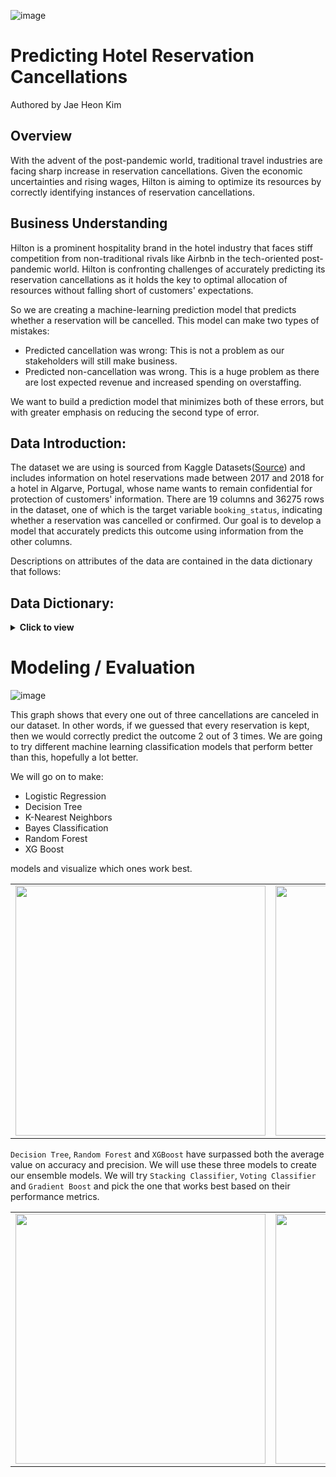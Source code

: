 ![image](https://user-images.githubusercontent.com/122312679/224463306-25ef0c20-006a-49f7-bb80-1553a6b01af4.png)

# Predicting Hotel Reservation Cancellations
Authored by Jae Heon Kim
## Overview
With the advent of the post-pandemic world, traditional travel industries are facing sharp increase in reservation cancellations. Given the economic uncertainties and rising wages, Hilton is aiming to optimize its resources by correctly identifying instances of reservation cancellations.
## Business Understanding
Hilton is a prominent hospitality brand in the hotel industry that faces stiff competition from non-traditional rivals like Airbnb in the tech-oriented post-pandemic world. Hilton is confronting challenges of accurately predicting its reservation cancellations as it holds the key to optimal allocation of resources without falling short of customers' expectations. 


So we are creating a machine-learning prediction model that predicts whether a reservation will be cancelled. This model can make two types of mistakes:
- Predicted cancellation was wrong: This is not a problem as our stakeholders will still make business.
- Predicted non-cancellation was wrong. This is a huge problem as there are lost expected revenue and increased spending on overstaffing.

We want to build a prediction model that minimizes both of these errors, but with greater emphasis on reducing the second type of error.

## Data Introduction:

The dataset we are using is sourced from Kaggle Datasets([Source](https://www.kaggle.com/datasets/ahsan81/hotel-reservations-classification-dataset "source")) and includes information on hotel reservations made between 2017 and 2018 for a hotel in Algarve, Portugal, whose name wants to remain confidential for protection of customers' information. There are 19 columns and 36275 rows in the dataset, one of which is the target variable `booking_status`, indicating whether a reservation was cancelled or confirmed. Our goal is to develop a model that accurately predicts this outcome using information from the other columns.

Descriptions on attributes of the data are contained in the data dictionary that follows:

## Data Dictionary:
<details>
  <summary><strong>Click to view</strong></summary>
  
`Booking_ID`: unique identifier of each booking

`no_of_adults`: Number of adults

`no_of_children`: Number of Children

`no_of_weekend_nights`: Number of weekend nights (Saturday or Sunday) the guest stayed or booked to stay at the hotel

`no_of_week_nights`: Number of week nights (Monday to Friday) the guest stayed or booked to stay at the hotel

`type_of_meal_plan`: Type of meal plan booked by the customer:

`required_car_parking_space`: Does the customer require a car parking space? (0 - No, 1- Yes)

`room_type_reserved`: Type of room reserved by the customer. The values are ciphered (encoded) by INN Hotels.

`lead_time`: Number of days between the date of booking and the arrival date

`arrival_year`: Year of arrival date

`arrival_month`: Month of arrival date

`arrival_date`: Date of the month

`market_segment_type`: Market segment designation.

`repeated_guest`: Is the customer a repeated guest? (0 - No, 1- Yes)

`no_of_previous_cancellations`: Number of previous bookings that were canceled by the customer prior to the current booking

`no_of_previous_bookings_not_canceled`: Number of previous bookings not canceled by the customer prior to the current booking

`avg_price_per_room`: Average price per day of the reservation; prices of the rooms are dynamic. (in euros)

`no_of_special_requests`: Total number of special requests made by the customer (e.g. high floor, view from the room, etc)

`booking_status`: Flag indicating if the booking was canceled or not.

</details>

# Modeling / Evaluation

![image](https://user-images.githubusercontent.com/122312679/224463819-288f133c-796a-402e-a1f7-6601fb15d295.png)

This graph shows that every one out of three cancellations are canceled in our dataset. In other words, if we guessed that every reservation is kept, then we would correctly predict the outcome 2 out of 3 times. We are going to try different machine learning classification models that perform better than this, hopefully a lot better.

We will go on to make:
- Logistic Regression
- Decision Tree
- K-Nearest Neighbors
- Bayes Classification
- Random Forest
- XG Boost

models and visualize which ones work best.

<table>
  <tr>
    <td align="center"><img src="https://user-images.githubusercontent.com/122312679/224464305-df7dd192-72ec-468a-9757-27c34bdd0000.png" width="400px"></td>
    <td align="center"><img src="https://user-images.githubusercontent.com/122312679/224464314-69245ce2-77ef-47fb-85c5-326787d30a2e.png" width="400px"></td>
  </tr>
</table>

`Decision Tree`, `Random Forest` and `XGBoost` have surpassed both the average value on accuracy and precision. We will use these three models to create our ensemble models. We will try `Stacking Classifier`, `Voting Classifier` and `Gradient Boost` and pick the one that works best based on their performance metrics.

<table>
  <tr>
    <td align="center"><img src=![image](https://user-images.githubusercontent.com/122312679/224464975-642519b1-e6b5-4909-8209-f19a1e30073c.png) width="400px"></td>
    <td align="center"><img src=![image](https://user-images.githubusercontent.com/122312679/224464990-581bfb18-d2cf-4223-ad53-7d6d72ac817f.png) width="400px"></td>
  </tr>
</table>


